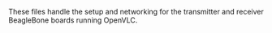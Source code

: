 These files handle the setup and networking for the transmitter and receiver BeagleBone boards running OpenVLC. 
